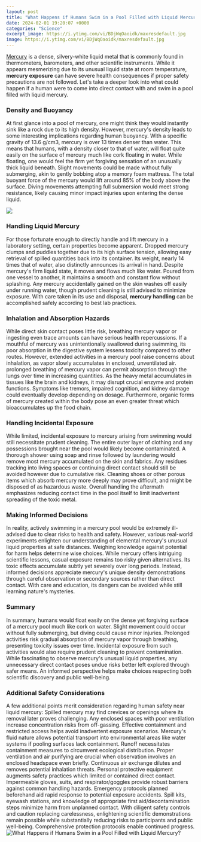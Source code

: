 ```yaml
---
layout: post
title: "What Happens if Humans Swim in a Pool Filled with Liquid Mercury?"
date: 2024-02-01 19:20:07 +0000
categories: "Science"
excerpt_image: https://i.ytimg.com/vi/BDjWqOaoidk/maxresdefault.jpg
image: https://i.ytimg.com/vi/BDjWqOaoidk/maxresdefault.jpg
---
```


[Mercury](https://yt.io.vn/collection/agnello) is a dense, silvery-white liquid metal that is commonly found in thermometers, barometers, and other scientific instruments. While it appears mesmerizing due to its unusual liquid state at room temperature, **mercury exposure** can have severe health consequences if proper safety precautions are not followed. Let's take a deeper look into what could happen if a human were to come into direct contact with and swim in a pool filled with liquid mercury. 
### Density and Buoyancy
At first glance into a pool of mercury, one might think they would instantly sink like a rock due to its high density. However, mercury's density leads to some interesting implications regarding human buoyancy. With a specific gravity of 13.6 g/cm3, mercury is over 13 times denser than water. This means that humans, with a density closer to that of water, will float quite easily on the surface of mercury much like cork floating in water. 
While floating, one would feel the firm yet forgiving sensation of an unusually thick liquid beneath. Slight movements could be made without fully submerging, akin to gently bobbing atop a memory foam mattress. The total buoyant force of the mercury would lift around 85% of the body above the surface. Diving movements attempting full submersion would meet strong resistance, likely causing minor impact injuries upon entering the dense liquid.

![](https://s32036.pcdn.co/wp-content/uploads/2020/09/mercury-pool-1536x864.jpg)
### Handling Liquid Mercury
For those fortunate enough to directly handle and lift mercury in a laboratory setting, certain properties become apparent. Dropped mercury clumps and puddles together due to its high surface tension, allowing easy retrieval of spilled quantities back into its container. Its weight, nearly 14 times that of water, also distinctly announces its arrival in hand. 
Despite mercury's firm liquid state, it moves and flows much like water. Poured from one vessel to another, it maintains a smooth and constant flow without splashing. Any mercury accidentally gained on the skin washes off easily under running water, though prudent cleaning is still advised to minimize exposure. With care taken in its use and disposal, **mercury handling** can be accomplished safely according to best lab practices.
### Inhalation and Absorption Hazards 
While direct skin contact poses little risk, breathing mercury vapor or ingesting even trace amounts can have serious health repercussions. If a mouthful of mercury was unintentionally swallowed during swimming, its poor absorption in the digestive system lessens toxicity compared to other routes. However, extended activities in a mercury pool raise concerns about inhalation, as vapor slowly accumulates in enclosed, unventilated air.
prolonged breathing of mercury vapor can permit absorption through the lungs over time in increasing quantities. As the heavy metal accumulates in tissues like the brain and kidneys, it may disrupt crucial enzyme and protein functions. Symptoms like tremors, impaired cognition, and kidney damage could eventually develop depending on dosage. Furthermore, organic forms of mercury created within the body pose an even greater threat which bioaccumulates up the food chain.
### Handling Incidental Exposure
While limited, incidental exposure to mercury arising from swimming would still necessitate prudent cleaning. The entire outer layer of clothing and any possessions brought near the pool would likely become contaminated. A thorough shower using soap and rinse followed by laundering would remove most mercury accumulated on the skin and fabrics. 
Any residues tracking into living spaces or continuing direct contact should still be avoided however due to cumulative risk. Cleaning shoes or other porous items which absorb mercury more deeply may prove difficult, and might be disposed of as hazardous waste. Overall handling the aftermath emphasizes reducing contact time in the pool itself to limit inadvertent spreading of the toxic metal.
### Making Informed Decisions
In reality, actively swimming in a mercury pool would be extremely ill-advised due to clear risks to health and safety. However, various real-world experiments enlighten our understanding of elemental mercury's unusual liquid properties at safe distances. Weighing knowledge against potential for harm helps determine wise choices.
While mercury offers intriguing scientific lessons, casual exposure remains too risky given alternatives. Its toxic effects accumulate subtly yet severely over long periods. Instead, informed decisions appreciate mercury's unique density demonstrations through careful observation or secondary sources rather than direct contact. With care and education, its dangers can be avoided while still learning nature's mysteries.
### Summary
In summary, humans would float easily on the dense yet forgiving surface of a mercury pool much like cork on water. Slight movement could occur without fully submerging, but diving could cause minor injuries. Prolonged activities risk gradual absorption of mercury vapor through breathing, presenting toxicity issues over time. Incidental exposure from such activities would also require prudent cleaning to prevent contamination. While fascinating to observe mercury's unusual liquid properties, any unnecessary direct contact poses undue risks better left explored through safer means. An informed perspective helps make choices respecting both scientific discovery and public well-being.
### Additional Safety Considerations
A few additional points merit consideration regarding human safety near liquid mercury:
Spilled mercury may find crevices or openings where its removal later proves challenging. Any enclosed spaces with poor ventilation increase concentration risks from off-gassing. Effective containment and restricted access helps avoid inadvertent exposure scenarios. 
Mercury's fluid nature allows potential transport into environmental areas like water systems if pooling surfaces lack containment. Runoff necessitates containment measures to circumvent ecological distribution.
Proper ventilation and air purifying are crucial when observation involves an enclosed headspace even briefly. Continuous air exchange dilutes and removes potential inhalation threats.
Personal protective equipment augments safety practices which limited or contained direct contact. Impermeable gloves, suits, and respirator/goggles provide robust barriers against common handling hazards.
Emergency protocols planned beforehand aid rapid response to potential exposure accidents. Spill kits, eyewash stations, and knowledge of appropriate first aid/decontamination steps minimize harm from unplanned contact.
With diligent safety controls and caution replacing carelessness, enlightening scientific demonstrations remain possible while substantially reducing risks to participants and public well-being. Comprehensive protection protocols enable continued progress.     
![What Happens if Humans Swim in a Pool Filled with Liquid Mercury?](https://i.ytimg.com/vi/BDjWqOaoidk/maxresdefault.jpg)